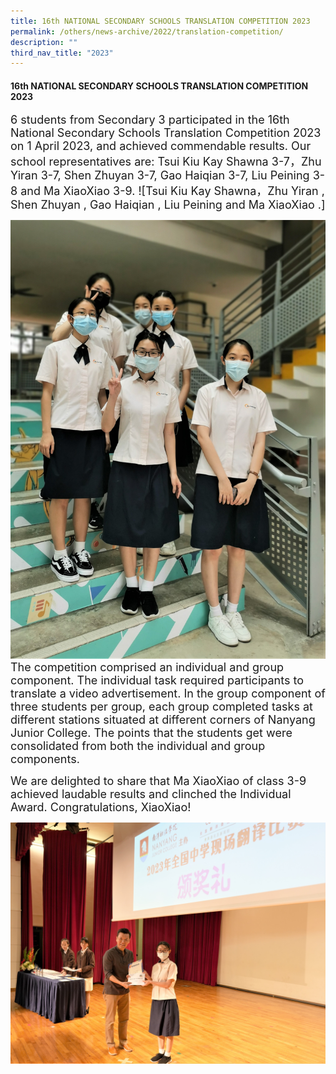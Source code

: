 ```yaml
---
title: 16th NATIONAL SECONDARY SCHOOLS TRANSLATION COMPETITION 2023
permalink: /others/news-archive/2022/translation-competition/
description: ""
third_nav_title: "2023"
---
```

#### 16th NATIONAL SECONDARY SCHOOLS TRANSLATION COMPETITION 2023

<font size="4">6 students from Secondary 3 participated in the 16th National Secondary Schools Translation Competition 2023 on 1 April 2023, and achieved commendable results. Our school representatives are: Tsui Kiu Kay Shawna 3-7，Zhu Yiran 3-7, Shen Zhuyan 3-7, Gao Haiqian 3-7, Liu Peining 3-8 and Ma XiaoXiao 3-9.
![Tsui Kiu Kay Shawna，Zhu Yiran , Shen Zhuyan , Gao Haiqian , Liu Peining  and Ma XiaoXiao .]</font>
	
![a](/images/TranslateCompetition/six%20students%20participating%20in%20the%20competition%20(2).jpg)
<font size="4">The competition comprised an individual and group component. The individual task required participants to translate a video advertisement. In the group component of three students per group, each group completed tasks at different stations situated at different corners of Nanyang Junior College. The points that the students get were consolidated from both the individual and group components. </font>

<font size="4">We are delighted to share that Ma XiaoXiao of class 3-9 achieved laudable results and clinched the Individual Award. Congratulations, XiaoXiao!</font>
	
![](/images/TranslateCompetition/individual%20excellence%20award_ma%20xiaoxiao%20.jpg)